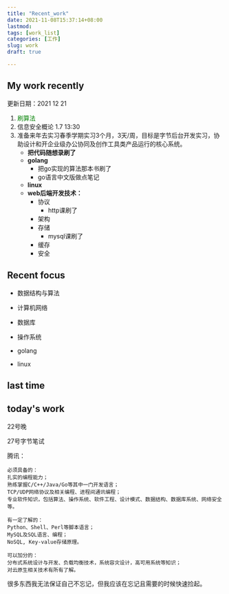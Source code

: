 ```yaml
---
title: "Recent_work"
date: 2021-11-08T15:37:14+08:00
lastmod:
tags: [work_list]
categories: [工作]
slug: work
draft: true

---
```


## My work recently

更新日期：2021 12 21

1. <font color=Green>刷算法</font>
3. 信息安全概论 1.7 13:30
4. 准备来年去实习春季学期实习3个月，3天/周，目标是字节后台开发实习，协助设计和开企业级办公协同及创作工具类产品运行的核心系统。
     - **把代码随想录刷了**
     - **golang**
          - 把go实现的算法那本书刷了
          - go语言中文版做点笔记
     - **linux**
     - **web后端开发技术：**
          - 协议
               - http课刷了
          - 架构
          - 存储
               - mysql课刷了
          - 缓存
          - 安全
## Recent focus

- 数据结构与算法

- 计算机网络

- 数据库

- 操作系统

- golang

- linux

  
## last time
  
  
## today's work

22号晚

27号字节笔试

腾讯：
```
必须具备的： 
扎实的编程能力； 
熟练掌握C/C++/Java/Go等其中一门开发语言； 
TCP/UDP网络协议及相关编程、进程间通讯编程； 
专业软件知识，包括算法、操作系统、软件工程、设计模式、数据结构、数据库系统、网络安全等。 

有一定了解的： 
Python、Shell、Perl等脚本语言； 
MySQL及SQL语言、编程； 
NoSQL, Key-value存储原理。 

可以加分的： 
分布式系统设计与开发、负载均衡技术，系统容灾设计，高可用系统等知识；
对云原生相关技术有所有了解。
```



很多东西我无法保证自己不忘记，但我应该在忘记且需要的时候快速捡起。



